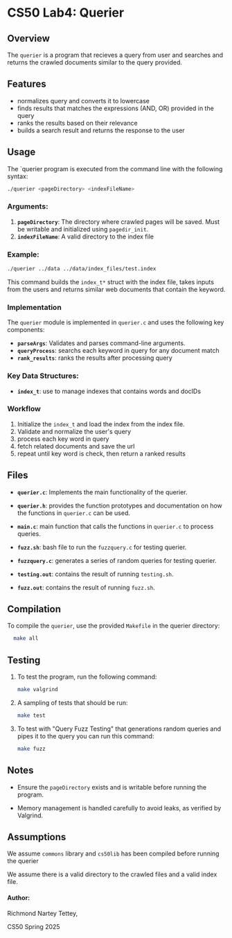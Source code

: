 # CS50 Lab4: Querier

## Overview
The `querier` is a program that recieves a query
from user and searches and returns the crawled documents similar to the query provided.


## Features
- normalizes query and converts it to lowercase
- finds results that matches the expressions (AND, OR) provided in the query
- ranks the results based on their relevance
- builds a search result and returns the response to the user

## Usage
The `querier program is executed from the command line with the following syntax:

```bash
./querier <pageDirectory> <indexFileName>
```

### Arguments:
1. **`pageDirectory`**: The directory where crawled pages will be saved. Must be writable and initialized using `pagedir_init`.
2. **`indexFileName`**: A valid directory to the index file

### Example:
```bash
./querier ../data ../data/index_files/test.index
```
This command builds the `index_t*` struct with the index file, takes inputs from the users and
returns similar web documents that contain the keyword.

### Implementation

The `querier` module is implemented in `querier.c` and uses the following key components:

- **`parseArgs`**: Validates and parses command-line arguments.
- **`queryProcess`**: searchs each keyword in query for any document match
- **`rank_results`**: ranks the results after processing query


### Key Data Structures:
- **`index_t`**: use to manage indexes that contains words and docIDs

### Workflow
1. Initialize the `index_t` and load the index from the index file.
2. Validate and normalize the user's query
3. process each key word in query
4. fetch related documents and save the url
5. repeat until key word is check, then return a ranked results

## Files
- **`querier.c`**: Implements the main functionality of the querier.

- **`querier.h`**: provides the function prototypes and documentation on how the
functions in `querier.c` can be used.

- **`main.c`**: main function that calls the functions in `querier.c` to process queries.

- **`fuzz.sh`**: bash file to run the `fuzzquery.c` for testing querier.

- **`fuzzquery.c`**: generates a series of random queries for testing querier.

- **`testing.out`**: contains the result of running `testing.sh`.

- **`fuzz.out`**: contains the result of running `fuzz.sh`.


## Compilation
To compile the `querier`, use the provided `Makefile` in the querier directory:
```bash
  make all
```

## Testing

1. To test the program, run the following command:
    ```bash
    make valgrind
    ```

2. A sampling of tests that should be run:
    ```bash
    make test
    ```

3. To test with "Query Fuzz Testing" that generations random queries and pipes it to the query you can run this command:
    ```bash
    make fuzz
    ```

## Notes
- Ensure the `pageDirectory` exists and is writable before running the program.

- Memory management is handled carefully to avoid leaks, as verified by Valgrind.

## Assumptions
We assume `commons` library and `cs50lib` has been compiled before running the querier

We assume there is a valid directory to the crawled files and a valid index file.

#### Author: 
Richmond Nartey Tettey,

CS50 Spring 2025